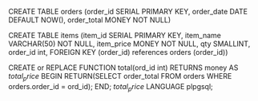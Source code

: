 CREATE TABLE orders (order_id SERIAL PRIMARY KEY,
                    order_date DATE DEFAULT NOW(),
                    order_total MONEY NOT NULL)

CREATE TABLE items (item_id SERIAL PRIMARY KEY,
                    item_name VARCHAR(50) NOT NULL,
                    item_price MONEY NOT NULL,
                    qty SMALLINT,
                    order_id int, FOREIGN KEY (order_id) references orders (order_id))


CREATE or REPLACE FUNCTION total(ord_id int) 
RETURNS money AS $total_price$
BEGIN
   RETURN(SELECT order_total FROM orders WHERE orders.order_id = ord_id);
END;
$total_price$ LANGUAGE plpgsql;


<!-- function doesnt work. -->